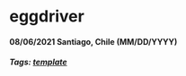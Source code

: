 # eggdriver
#### 08/06/2021 Santiago, Chile (MM/DD/YYYY)
##### Tags: [template](https://github.com/topics/template)

